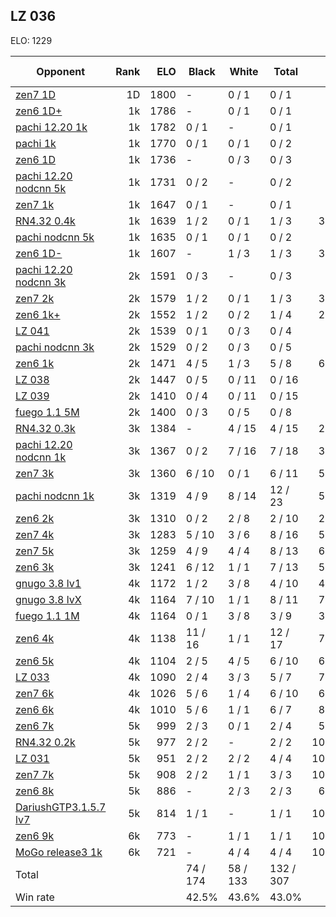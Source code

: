 ## LZ 036 ##

ELO: 1229

Opponent | Rank | ELO | Black | White | Total | Win rate
---------|-----:|----:|-------|-------|-------|-------:
[zen7 1D](zen7%201D.md) | 1D | 1800 | - | 0 / 1 | 0 / 1 | 0.0%
[zen6 1D+](zen6%201D+.md) | 1k | 1786 | - | 0 / 1 | 0 / 1 | 0.0%
[pachi 12.20 1k](pachi%2012.20%201k.md) | 1k | 1782 | 0 / 1 | - | 0 / 1 | 0.0%
[pachi 1k](pachi%201k.md) | 1k | 1770 | 0 / 1 | 0 / 1 | 0 / 2 | 0.0%
[zen6 1D](zen6%201D.md) | 1k | 1736 | - | 0 / 3 | 0 / 3 | 0.0%
[pachi 12.20 nodcnn 5k](pachi%2012.20%20nodcnn%205k.md) | 1k | 1731 | 0 / 2 | - | 0 / 2 | 0.0%
[zen7 1k](zen7%201k.md) | 1k | 1647 | 0 / 1 | - | 0 / 1 | 0.0%
[RN4.32 0.4k](RN4.32%200.4k.md) | 1k | 1639 | 1 / 2 | 0 / 1 | 1 / 3 | 33.3%
[pachi nodcnn 5k](pachi%20nodcnn%205k.md) | 1k | 1635 | 0 / 1 | 0 / 1 | 0 / 2 | 0.0%
[zen6 1D-](zen6%201D-.md) | 1k | 1607 | - | 1 / 3 | 1 / 3 | 33.3%
[pachi 12.20 nodcnn 3k](pachi%2012.20%20nodcnn%203k.md) | 2k | 1591 | 0 / 3 | - | 0 / 3 | 0.0%
[zen7 2k](zen7%202k.md) | 2k | 1579 | 1 / 2 | 0 / 1 | 1 / 3 | 33.3%
[zen6 1k+](zen6%201k+.md) | 2k | 1552 | 1 / 2 | 0 / 2 | 1 / 4 | 25.0%
[LZ 041](LZ%20041.md) | 2k | 1539 | 0 / 1 | 0 / 3 | 0 / 4 | 0.0%
[pachi nodcnn 3k](pachi%20nodcnn%203k.md) | 2k | 1529 | 0 / 2 | 0 / 3 | 0 / 5 | 0.0%
[zen6 1k](zen6%201k.md) | 2k | 1471 | 4 / 5 | 1 / 3 | 5 / 8 | 62.5%
[LZ 038](LZ%20038.md) | 2k | 1447 | 0 / 5 | 0 / 11 | 0 / 16 | 0.0%
[LZ 039](LZ%20039.md) | 2k | 1410 | 0 / 4 | 0 / 11 | 0 / 15 | 0.0%
[fuego 1.1 5M](fuego%201.1%205M.md) | 2k | 1400 | 0 / 3 | 0 / 5 | 0 / 8 | 0.0%
[RN4.32 0.3k](RN4.32%200.3k.md) | 3k | 1384 | - | 4 / 15 | 4 / 15 | 26.7%
[pachi 12.20 nodcnn 1k](pachi%2012.20%20nodcnn%201k.md) | 3k | 1367 | 0 / 2 | 7 / 16 | 7 / 18 | 38.9%
[zen7 3k](zen7%203k.md) | 3k | 1360 | 6 / 10 | 0 / 1 | 6 / 11 | 54.5%
[pachi nodcnn 1k](pachi%20nodcnn%201k.md) | 3k | 1319 | 4 / 9 | 8 / 14 | 12 / 23 | 52.2%
[zen6 2k](zen6%202k.md) | 3k | 1310 | 0 / 2 | 2 / 8 | 2 / 10 | 20.0%
[zen7 4k](zen7%204k.md) | 3k | 1283 | 5 / 10 | 3 / 6 | 8 / 16 | 50.0%
[zen7 5k](zen7%205k.md) | 3k | 1259 | 4 / 9 | 4 / 4 | 8 / 13 | 61.5%
[zen6 3k](zen6%203k.md) | 3k | 1241 | 6 / 12 | 1 / 1 | 7 / 13 | 53.8%
[gnugo 3.8 lv1](gnugo%203.8%20lv1.md) | 4k | 1172 | 1 / 2 | 3 / 8 | 4 / 10 | 40.0%
[gnugo 3.8 lvX](gnugo%203.8%20lvX.md) | 4k | 1164 | 7 / 10 | 1 / 1 | 8 / 11 | 72.7%
[fuego 1.1 1M](fuego%201.1%201M.md) | 4k | 1164 | 0 / 1 | 3 / 8 | 3 / 9 | 33.3%
[zen6 4k](zen6%204k.md) | 4k | 1138 | 11 / 16 | 1 / 1 | 12 / 17 | 70.6%
[zen6 5k](zen6%205k.md) | 4k | 1104 | 2 / 5 | 4 / 5 | 6 / 10 | 60.0%
[LZ 033](LZ%20033.md) | 4k | 1090 | 2 / 4 | 3 / 3 | 5 / 7 | 71.4%
[zen7 6k](zen7%206k.md) | 4k | 1026 | 5 / 6 | 1 / 4 | 6 / 10 | 60.0%
[zen6 6k](zen6%206k.md) | 4k | 1010 | 5 / 6 | 1 / 1 | 6 / 7 | 85.7%
[zen6 7k](zen6%207k.md) | 5k | 999 | 2 / 3 | 0 / 1 | 2 / 4 | 50.0%
[RN4.32 0.2k](RN4.32%200.2k.md) | 5k | 977 | 2 / 2 | - | 2 / 2 | 100.0%
[LZ 031](LZ%20031.md) | 5k | 951 | 2 / 2 | 2 / 2 | 4 / 4 | 100.0%
[zen7 7k](zen7%207k.md) | 5k | 908 | 2 / 2 | 1 / 1 | 3 / 3 | 100.0%
[zen6 8k](zen6%208k.md) | 5k | 886 | - | 2 / 3 | 2 / 3 | 66.7%
[DariushGTP3.1.5.7 lv7](DariushGTP3.1.5.7%20lv7.md) | 5k | 814 | 1 / 1 | - | 1 / 1 | 100.0%
[zen6 9k](zen6%209k.md) | 6k | 773 | - | 1 / 1 | 1 / 1 | 100.0%
[MoGo release3 1k](MoGo%20release3%201k.md) | 6k | 721 | - | 4 / 4 | 4 / 4 | 100.0%
Total | | | 74 / 174 | 58 / 133 | 132 / 307 | 
Win rate| | | 42.5% | 43.6% | 43.0% | 

